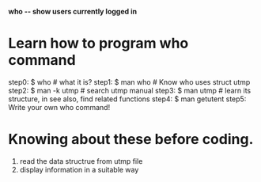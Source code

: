 **who -- show users currently logged in**

# Learn how to program who command

step0: $ who         # what it is?
step1: $ man who     # Know who uses struct utmp
step2: $ man -k utmp # search utmp manual
step3: $ man utmp    # learn its structure, in see also, find related functions
step4: $ man getutent
step5: Write your own who command!

# Knowing about these before coding.

1. read the data structrue from utmp file
2. display information in a suitable way


